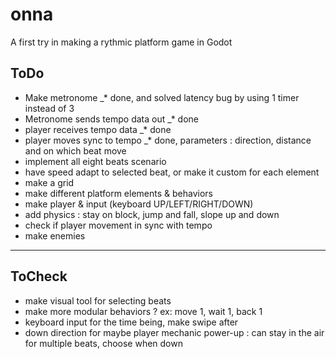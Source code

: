 # onna
A first try in making a rythmic platform game in Godot

## ToDo

- Make metronome _* done, and solved latency bug by using 1 timer instead of 3
- Metronome sends tempo data out _* done
- player receives tempo data _* done
- player moves sync to tempo _* done, parameters : direction, distance and on which beat move
- implement all eight beats scenario
- have speed adapt to selected beat, or make it custom for each element
- make a grid
- make different platform elements & behaviors
- make player & input (keyboard UP/LEFT/RIGHT/DOWN)
- add physics : stay on block, jump and fall, slope up and down
- check if player movement in sync with tempo
- make enemies

---

## ToCheck

- make visual tool for selecting beats
- make more modular behaviors ? ex: move 1, wait 1, back 1
- keyboard input for the time being, make swipe after
- down direction for maybe player mechanic power-up : can stay in the air for multiple beats, choose when down